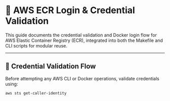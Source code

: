 # 🔐 AWS ECR Login & Credential Validation

This guide documents the credential validation and Docker login flow for AWS Elastic Container Registry (ECR), integrated into both the Makefile and CLI scripts for modular reuse.

---

## 🧪 Credential Validation Flow

Before attempting any AWS CLI or Docker operations, validate credentials using:

```bash
aws sts get-caller-identity
